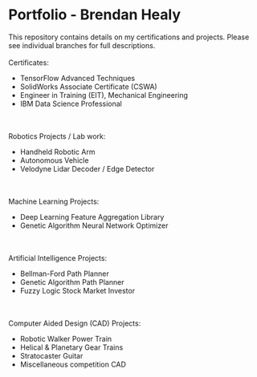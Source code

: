 # Portfolio - Brendan Healy
This repository contains details on my certifications and projects. Please see individual branches for full descriptions.
<br /><br />
Certificates:
- TensorFlow Advanced Techniques
- SolidWorks Associate Certificate (CSWA)
- Engineer in Training (EIT), Mechanical Engineering
- IBM Data Science Professional

<br /><br />
Robotics Projects / Lab work:
- Handheld Robotic Arm
- Autonomous Vehicle
- Velodyne Lidar Decoder / Edge Detector

<br /><br />
Machine Learning Projects:
- Deep Learning Feature Aggregation Library
- Genetic Algorithm Neural Network Optimizer

<br /><br />
Artificial Intelligence Projects:
- Bellman-Ford Path Planner
- Genetic Algorithm Path Planner
- Fuzzy Logic Stock Market Investor

<br /><br />
Computer Aided Design (CAD) Projects:
- Robotic Walker Power Train
- Helical & Planetary Gear Trains
- Stratocaster Guitar
- Miscellaneous competition CAD


